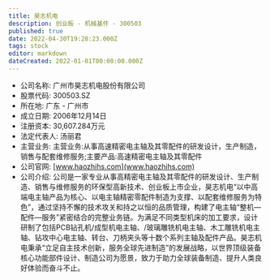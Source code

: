 ```yaml
---
title: 昊志机电
description: 创业板 - 机械基件 - 300503
published: true
date: 2022-04-30T19:28:23.000Z
tags: stock
editor: markdown
dateCreated: 2022-01-01T00:00:00.000Z
---
```


- 公司名称: 广州市昊志机电股份有限公司
- 股票代码: 300503.SZ
- 所在地: 广东 - 广州市
- 成立日期: 2006年12月14日
- 注册资本: 30,607.284万元
- 法定代表人: 汤丽君
- 主营业务: 主营业务:从事高速精密电主轴及其零配件的研发设计，生产制造，销售与配套维修服务;主要产品:高速精密电主轴及其零配件
- 公司官网: [www.haozhihs.com](www.haozhihs.com)
- 公司介绍: 公司是一家专业从事高精密电主轴及其零配件的研发设计、生产制造、销售与维修服务的环保型高新技术、创业板上市企业，昊志机电“以中高端电主轴产品为核心、以电主轴精密零配件制造为支撑、以配套维修服务为特色”，通过坚持不懈的技术攻关和持之以恒的品质管理，构建了电主轴“整机—配件—服务”紧密结合的完整业务链。为满足不同类型机床的加工要求，设计研制了包括PCB钻孔机/成型机电主轴、/玻璃雕铣机电主轴、木工雕铣机电主轴、钻攻中心电主轴、转台、刀柄夹头等十数个系列主轴及配件产品。昊志机电秉承“立足自主技术创新，服务全球先进制造”的发展战略，以世界顶级装备核心功能部件设计、制造公司为愿景，致力于助力全球装备制造、提升人类良好体验而奋斗不止。



